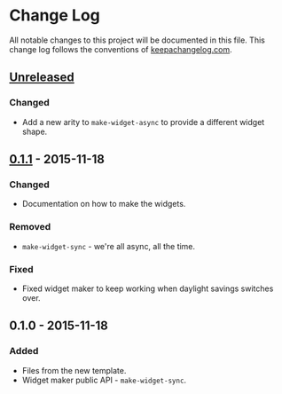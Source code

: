 # Change Log
All notable changes to this project will be documented in this file. This change log follows the conventions of [keepachangelog.com](http://keepachangelog.com/).

## [Unreleased][unreleased]
### Changed
- Add a new arity to `make-widget-async` to provide a different widget shape.

## [0.1.1] - 2015-11-18
### Changed
- Documentation on how to make the widgets.

### Removed
- `make-widget-sync` - we're all async, all the time.

### Fixed
- Fixed widget maker to keep working when daylight savings switches over.

## 0.1.0 - 2015-11-18
### Added
- Files from the new template.
- Widget maker public API - `make-widget-sync`.

[unreleased]: https://github.com/your-name/logarhythm/compare/0.1.1...HEAD
[0.1.1]: https://github.com/your-name/logarhythm/compare/0.1.0...0.1.1
